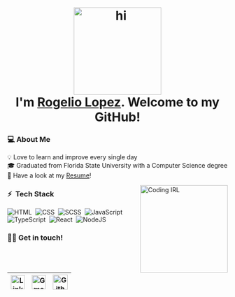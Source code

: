 <!-- Inspired by: https://github.com/tusharnankani/tusharnankani-->


<h1 align="center">
<img src="https://media.giphy.com/media/26xBukhJ0i8KXADYc/giphy.gif" alt = "hi" height="200px"> <br >I'm <a href="https://www.linkedin.com/in/rogelio-j-lopez/">Rogelio Lopez</a>. Welcome to my GitHub!
</h1>


<h3>
💻 About Me
</h3>
<p>
 💡 Love to learn and improve every single day 
 <br>
 🎓 Graduated from Florida State University with a Computer Science degree <br>
 📄 Have a look at my <a href="./Rogelio_Lopez_Resume.pdf">Resume</a>! 
</p>


<img alt="Coding IRL" src="https://media.giphy.com/media/13HgwGsXF0aiGY/giphy.gif" align="right" height="200px"/>

### ⚡ &nbsp;Tech Stack

![HTML](https://img.shields.io/badge/-HTML-05122A?style=flat&logo=HTML5)&nbsp;
![CSS](https://img.shields.io/badge/-CSS-05122A?style=flat&logo=CSS3&logoColor=1572B6)&nbsp;
![SCSS](https://img.shields.io/badge/-SCSS-05122A?style=flat&logo=SCSS3&logoColor=1572B6)&nbsp;
![JavaScript](https://img.shields.io/badge/-JavaScript-05122A?style=flat&logo=javascript)&nbsp;
![TypeScript](https://img.shields.io/badge/-TypeScript-05122A?style=flat&logo=typescript)&nbsp;
![React](https://img.shields.io/badge/-React-05122A?style=flat&logo=react)&nbsp;
![NodeJS](https://img.shields.io/badge/-Node.js-05122A?style=flat&logo=node.js)&nbsp;


<h3>
🤝🏻 Get in touch!
</h3>
  
| [<img src="https://www.svgrepo.com/show/57068/linkedin.svg" alt="Linkedin Logo" width="32">](https://www.linkedin.com/in/rogelio-j-lopez/) | [<img src="https://github.com/tusharnankani/tusharnankani/blob/master/Assets/Gmail.svg" alt="Gmail logo" height="32">](mailto:rogejlopez@gmail.com) | [<img src="https://cdn.svgporn.com/logos/github-icon.svg" alt="Github logo" width="34">](https://github.com/rogelio-lopez) 
|:---:|:---:|:---:|
  

<br>
<br>
